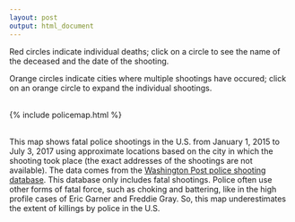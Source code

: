 ```yaml
---
layout: post
output: html_document
---
```




Red circles indicate individual deaths; click on a circle to see the name of the deceased and the date of the shooting.  

Orange circles indicate cities where multiple shootings have occured; click on an orange circle to expand the individual shootings.

<br>

<div>
{% include policemap.html %}
</div>

<br>

This map shows fatal police shootings in the U.S. from January 1, 2015 to July 3, 2017 using approximate locations based on the city in which the shooting took place (the exact addresses of the shootings are not available).  The data comes from the [Washington Post police shooting database](https://github.com/washingtonpost/data-police-shootings).  This database only includes fatal shootings.  Police often use other forms of fatal force, such as choking and battering, like in the high profile cases of Eric Garner and Freddie Gray.  So, this map underestimates the extent of killings by police in the U.S.
